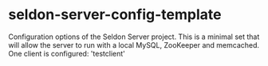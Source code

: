 # seldon-server-config-template

Configuration options of the Seldon Server project. This is a minimal set that will allow the server to run with a local MySQL, ZooKeeper and memcached. One client is configured: 'testclient'
